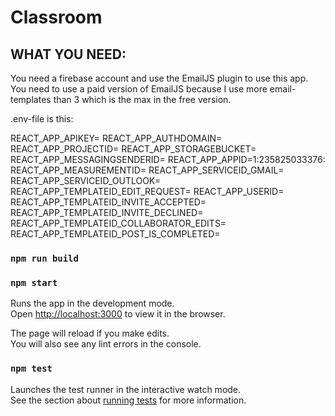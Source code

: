 # Classroom


## WHAT YOU NEED:

You need a firebase account and use the EmailJS plugin to use this app. You need to use a paid version of EmailJS because I use more email-templates than 3 which is the max in the free version.

.env-file is this:

REACT_APP_APIKEY=
REACT_APP_AUTHDOMAIN=
REACT_APP_PROJECTID=
REACT_APP_STORAGEBUCKET=
REACT_APP_MESSAGINGSENDERID=
REACT_APP_APPID=1:235825033376:
REACT_APP_MEASUREMENTID=
REACT_APP_SERVICEID_GMAIL=
REACT_APP_SERVICEID_OUTLOOK=
REACT_APP_TEMPLATEID_EDIT_REQUEST=
REACT_APP_USERID=
REACT_APP_TEMPLATEID_INVITE_ACCEPTED=
REACT_APP_TEMPLATEID_INVITE_DECLINED=
REACT_APP_TEMPLATEID_COLLABORATOR_EDITS=
REACT_APP_TEMPLATEID_POST_IS_COMPLETED=


### `npm run build`

### `npm start`

Runs the app in the development mode.\
Open [http://localhost:3000](http://localhost:3000) to view it in the browser.

The page will reload if you make edits.\
You will also see any lint errors in the console.

### `npm test`

Launches the test runner in the interactive watch mode.\
See the section about [running tests](https://facebook.github.io/create-react-app/docs/running-tests) for more information.

